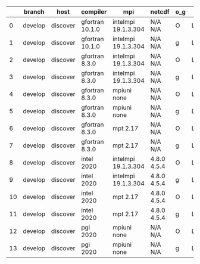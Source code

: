 |    | branch   | host     | compiler        | mpi                 | netcdf      | o_g   | os    | build   |   u_pass |   u_fail |   s_pass |   s_fail |   e_pass |   e_fail |   nuopc_pass |   nuopc_fail | artifacts_hash                                                                                                                                                    | modified                   |
|----|----------|----------|-----------------|---------------------|-------------|-------|-------|---------|----------|----------|----------|----------|----------|----------|--------------|--------------|-------------------------------------------------------------------------------------------------------------------------------------------------------------------|----------------------------|
|  0 | develop  | discover | gfortran 10.1.0 | intelmpi 19.1.3.304 | N/A N/A     | O     | Linux | pass    |    13670 |       15 |       49 |        0 |       80 |        0 |           50 |            0 | [artifacts](https://github.com/esmf-org/esmf-test-artifacts/tree/ba6ecc10071788619a5b51d9a577d72923689fc4/develop/discover/gfortran/10.1.0/O/intelmpi/19.1.3.304) | 2022-03-15 15:13:32.855309 |
|  1 | develop  | discover | gfortran 10.1.0 | intelmpi 19.1.3.304 | N/A N/A     | g     | Linux | pass    |    13670 |       15 |       49 |        0 |       80 |        0 |           50 |            0 | [artifacts](https://github.com/esmf-org/esmf-test-artifacts/tree/136389b81f816805d0d743ead467e174b0d2adca/develop/discover/gfortran/10.1.0/g/intelmpi/19.1.3.304) | 2022-03-15 15:13:32.855291 |
|  2 | develop  | discover | gfortran 8.3.0  | intelmpi 19.1.3.304 | N/A N/A     | O     | Linux | pass    |    13670 |       15 |       49 |        0 |       80 |        0 |           50 |            0 | [artifacts](https://github.com/esmf-org/esmf-test-artifacts/tree/31b43b03d301de315adbdf138394373a4af8965f/develop/discover/gfortran/8.3.0/O/intelmpi/19.1.3.304)  | 2022-03-15 15:13:32.855296 |
|  3 | develop  | discover | gfortran 8.3.0  | intelmpi 19.1.3.304 | N/A N/A     | g     | Linux | pass    |    13670 |       15 |       49 |        0 |       80 |        0 |           50 |            0 | [artifacts](https://github.com/esmf-org/esmf-test-artifacts/tree/369797f472acefd38a5d3ba2bcbe0ff23fdfbd5a/develop/discover/gfortran/8.3.0/g/intelmpi/19.1.3.304)  | 2022-03-15 15:13:32.855281 |
|  4 | develop  | discover | gfortran 8.3.0  | mpiuni none         | N/A N/A     | O     | Linux | pass    |    12158 |        0 |        8 |        0 |       43 |        0 |            0 |           50 | [artifacts](https://github.com/esmf-org/esmf-test-artifacts/tree/45095cb8dcc388149d7ab3954b0953437fda48c0/develop/discover/gfortran/8.3.0/O/mpiuni/none)          | 2022-03-15 15:13:32.855326 |
|  5 | develop  | discover | gfortran 8.3.0  | mpiuni none         | N/A N/A     | g     | Linux | pass    |    12158 |        0 |        8 |        0 |       43 |        0 |            0 |           50 | [artifacts](https://github.com/esmf-org/esmf-test-artifacts/tree/3bf16f720e38d06bea4fdccdb533762c0d1f32bc/develop/discover/gfortran/8.3.0/g/mpiuni/none)          | 2022-03-15 15:13:32.855269 |
|  6 | develop  | discover | gfortran 8.3.0  | mpt 2.17            | N/A N/A     | O     | Linux | pass    |    13685 |        0 |       49 |        0 |       80 |        0 |           46 |            4 | [artifacts](https://github.com/esmf-org/esmf-test-artifacts/tree/3de733184805ef408cb3e11e803672716471cce8/develop/discover/gfortran/8.3.0/O/mpt/2.17)             | 2022-03-15 15:13:32.855305 |
|  7 | develop  | discover | gfortran 8.3.0  | mpt 2.17            | N/A N/A     | g     | Linux | pass    |    13685 |        0 |       49 |        0 |       80 |        0 |           46 |            4 | [artifacts](https://github.com/esmf-org/esmf-test-artifacts/tree/9c060d538ee38d465e8ace79d1b1720010210980/develop/discover/gfortran/8.3.0/g/mpt/2.17)             | 2022-03-15 15:13:32.855300 |
|  8 | develop  | discover | intel 2020      | intelmpi 19.1.3.304 | 4.8.0 4.5.4 | O     | Linux | pass    |    13685 |        0 |       49 |        0 |       80 |        0 |           50 |            0 | [artifacts](https://github.com/esmf-org/esmf-test-artifacts/tree/86ecb31d4c61b3249cdca3c59669c5bc87b173d3/develop/discover/intel/2020/O/intelmpi/19.1.3.304)      | 2022-03-15 15:13:32.855314 |
|  9 | develop  | discover | intel 2020      | intelmpi 19.1.3.304 | 4.8.0 4.5.4 | g     | Linux | pass    |    13685 |        0 |       49 |        0 |       80 |        0 |           50 |            0 | [artifacts](https://github.com/esmf-org/esmf-test-artifacts/tree/71cd5af7b3cdebadff4d9c6bf2bbcd1a1c1c4703/develop/discover/intel/2020/g/intelmpi/19.1.3.304)      | 2022-03-15 15:13:32.855322 |
| 10 | develop  | discover | intel 2020      | mpt 2.17            | 4.8.0 4.5.4 | O     | Linux | pass    |    13685 |        0 |       49 |        0 |       80 |        0 |           50 |            0 | [artifacts](https://github.com/esmf-org/esmf-test-artifacts/tree/587eafa837df88de8b9c66b6881ce98d80bdca06/develop/discover/intel/2020/O/mpt/2.17)                 | 2022-03-15 15:13:32.855318 |
| 11 | develop  | discover | intel 2020      | mpt 2.17            | 4.8.0 4.5.4 | g     | Linux | pass    |    13685 |        0 |       49 |        0 |       80 |        0 |           50 |            0 | [artifacts](https://github.com/esmf-org/esmf-test-artifacts/tree/b7395ca1866bca4e4c8378c6c2ea3070f557b507/develop/discover/intel/2020/g/mpt/2.17)                 | 2022-03-15 15:13:32.855331 |
| 12 | develop  | discover | pgi 2020        | mpiuni none         | N/A N/A     | O     | Linux | pass    |    11536 |      622 |        6 |        2 |       40 |        3 |            0 |           50 | [artifacts](https://github.com/esmf-org/esmf-test-artifacts/tree/c0429fd4a605eca1c33f76c6e675f381c1c1f769/develop/discover/pgi/2020/O/mpiuni/none)                | 2022-03-15 15:13:32.855245 |
| 13 | develop  | discover | pgi 2020        | mpiuni none         | N/A N/A     | g     | Linux | pass    |    11536 |      622 |        4 |        4 |       40 |        3 |            0 |           50 | [artifacts](https://github.com/esmf-org/esmf-test-artifacts/tree/69b20b8d7917e8dfc5f28e89d35a03e94cbcbc3d/develop/discover/pgi/2020/g/mpiuni/none)                | 2022-03-15 15:13:32.855276 |